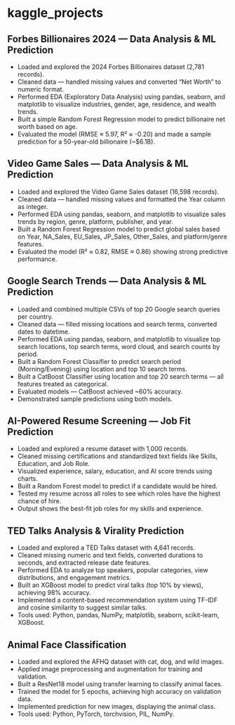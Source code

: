 # kaggle_projects

## Forbes Billionaires 2024 — Data Analysis & ML Prediction

- Loaded and explored the 2024 Forbes Billionaires dataset (2,781 records).
- Cleaned data — handled missing values and converted “Net Worth” to numeric format.
- Performed EDA (Exploratory Data Analysis) using pandas, seaborn, and matplotlib to visualize industries, gender, age, residence, and wealth trends.
- Built a simple Random Forest Regression model to predict billionaire net worth based on age.
- Evaluated the model (RMSE ≈ 5.97, R² ≈ -0.20) and made a sample prediction for a 50-year-old billionaire (~$6.1B).


## Video Game Sales — Data Analysis & ML Prediction

- Loaded and explored the Video Game Sales dataset (16,598 records).
- Cleaned data — handled missing values and formatted the Year column as integer.
- Performed EDA using pandas, seaborn, and matplotlib to visualize sales trends by region, genre, platform, publisher, and year.
- Built a Random Forest Regression model to predict global sales based on Year, NA_Sales, EU_Sales, JP_Sales, Other_Sales, and platform/genre features.
- Evaluated the model (R² ≈ 0.82, RMSE ≈ 0.86) showing strong predictive performance.


## Google Search Trends — Data Analysis & ML Prediction

- Loaded and combined multiple CSVs of top 20 Google search queries per country.
- Cleaned data — filled missing locations and search terms, converted dates to datetime.
- Performed EDA using pandas, seaborn, and matplotlib to visualize top search locations, top search terms, word cloud, and search counts by period.
- Built a Random Forest Classifier to predict search period (Morning/Evening) using location and top 10 search terms.
- Built a CatBoost Classifier using location and top 20 search terms — all features treated as categorical.
- Evaluated models — CatBoost achieved ~60% accuracy.
- Demonstrated sample predictions using both models.


## AI-Powered Resume Screening — Job Fit Prediction

- Loaded and explored a resume dataset with 1,000 records.
- Cleaned missing certifications and standardized text fields like Skills, Education, and Job Role.
- Visualized experience, salary, education, and AI score trends using charts.
- Built a Random Forest model to predict if a candidate would be hired.
- Tested my resume across all roles to see which roles have the highest chance of hire.
- Output shows the best-fit job roles for my skills and experience.


## TED Talks Analysis & Virality Prediction

- Loaded and explored a TED Talks dataset with 4,641 records.
- Cleaned missing numeric and text fields, converted durations to seconds, and extracted release date features.
- Performed EDA to analyze top speakers, popular categories, view distributions, and engagement metrics.
- Built an XGBoost model to predict viral talks (top 10% by views), achieving 98% accuracy.
- Implemented a content-based recommendation system using TF-IDF and cosine similarity to suggest similar talks.
- Tools used: Python, pandas, NumPy, matplotlib, seaborn, scikit-learn, XGBoost.


## Animal Face Classification

- Loaded and explored the AFHQ dataset with cat, dog, and wild images.  
- Applied image preprocessing and augmentation for training and validation.  
- Built a ResNet18 model using transfer learning to classify animal faces.  
- Trained the model for 5 epochs, achieving high accuracy on validation data.  
- Implemented prediction for new images, displaying the animal class.  
- Tools used: Python, PyTorch, torchvision, PIL, NumPy.






